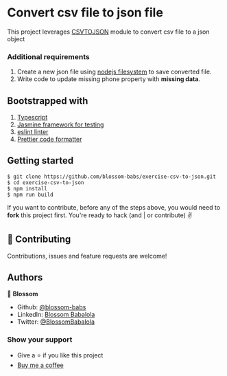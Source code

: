 # Convert csv file to json file

This project leverages [CSVTOJSON](https://www.npmjs.com/package/csvtojson) module to convert csv file to a json object

### Additional requirements
1. Create a new json file using [nodejs filesystem](https://nodejs.org/api/fs.html) to save converted file.
2. Write code to update missing phone property with __missing data__.

## Bootstrapped with
1. [Typescript](https://www.typescriptlang.org/)
2. [Jasmine framework for testing](https://jasmine.github.io/)
3. [eslint linter](https://eslint.org/)
4. [Prettier code formatter](https://prettier.io/)

## Getting started
```
$ git clone https://github.com/blossom-babs/exercise-csv-to-json.git
$ cd exercise-csv-to-json
$ npm install
$ npm run build
```
If you want to contribute, before any of the steps above, you would need to __fork__ this project first.
You're ready to hack (and | or contribute) ✌️

## 🤝 Contributing
Contributions, issues and feature requests are welcome!

## Authors
🌸 __Blossom__
- Github: [@blossom-babs](https://github.com/blossom-babs/)
- LinkedIn: [Blossom Babalola](https://www.linkedin.com/in/blossom-babalola/)
- Twitter: [@BlossomBabalola](https://twitter.com/BlossomBabalola)

### Show your support
- Give a ⭐ if you like this project
- [Buy me a coffee](https://www.buymeacoffee.com/blossombabs)
